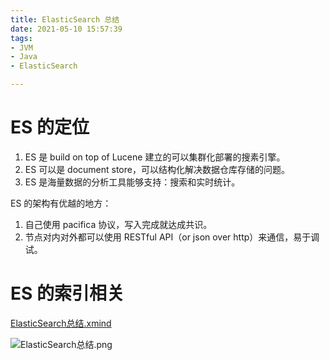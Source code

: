 ```yaml
---
title: ElasticSearch 总结
date: 2021-05-10 15:57:39
tags:
- JVM
- Java
- ElasticSearch

---
```

# ES 的定位

1. ES 是 build on top of Lucene 建立的可以集群化部署的搜素引擎。
2. ES 可以是 document store，可以结构化解决数据仓库存储的问题。
3. ES 是海量数据的分析工具能够支持：搜索和实时统计。

ES 的架构有优越的地方：
1. 自己使用 pacifica 协议，写入完成就达成共识。
2. 节点对内对外都可以使用 RESTful API（or json over http）来通信，易于调试。

# ES 的索引相关

[ElasticSearch总结.xmind](ElasticSearch总结.xmind)

![ElasticSearch总结.png](ElasticSearch总结.png)